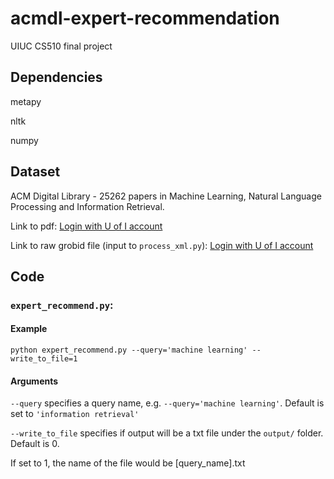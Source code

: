 # acmdl-expert-recommendation
UIUC CS510 final project

## Dependencies
metapy

nltk

numpy

## Dataset
ACM Digital Library - 25262 papers in Machine Learning, Natural Language Processing and Information Retrieval. 

Link to pdf: [Login with U of I account](https://drive.google.com/file/d/1tPzuOdgj4DK13rWS4d_GJ7tG-0UUwV2B/view?usp=sharing)

Link to raw grobid file (input to `process_xml.py`): [Login with U of I account](https://drive.google.com/file/d/1Z3hLffwzAhKlSln4Y3fqWNZAjv-SnABz/view?usp=sharing)

## Code

### `expert_recommend.py`:
#### Example
`python expert_recommend.py --query='machine learning' --write_to_file=1`

#### Arguments
`--query` specifies a query name, e.g. `--query='machine learning'`. Default is set to `'information retrieval'`

`--write_to_file` specifies if output will be a txt file under the `output/` folder. Default is 0.

If set to 1, the name of the file would be \[query_name\].txt
